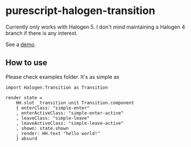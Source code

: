 # purescript-halogen-transition

Currently only works with Halogen 5. I don't mind maintaining a Halogen 4 branch if there is any interest.

See a [demo](https://nonbili.github.io/purescript-halogen-transition/#Simple).

## How to use

Please check examples folder. It's as simple as

```
import Halogen.Transition as Transition

render state =
    HH.slot _transition unit Transition.component
    { enterClass: "simple-enter"
    , enterActiveClass: "simple-enter-active"
    , leaveClass: "simple-leave"
    , leaveActiveClass: "simple-leave-active"
    , shown: state.shown
    , render: HH.text "hello world!"
    } absurd
```
